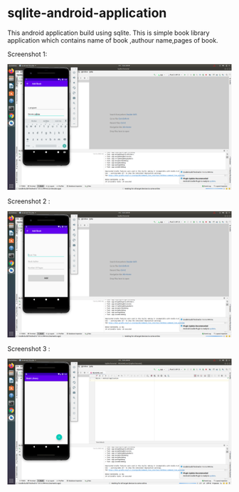 # sqlite-android-application
This android application build using sqlite.
This is simple book library application which contains name of book ,authour name,pages of book.

Screenshot 1:

![](SQLite_Android/Screenshot1.png)

Screenshot 2 :

![](SQLite_Android/Screenshot2.png)

Screenshot 3 :

![](SQLite_Android/Screenshot3.png)
